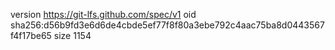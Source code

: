 version https://git-lfs.github.com/spec/v1
oid sha256:d56b9fd3e6d6de4cbde5ef77f8f80a3ebe792c4aac75ba8d0443567f4f17be65
size 1154
